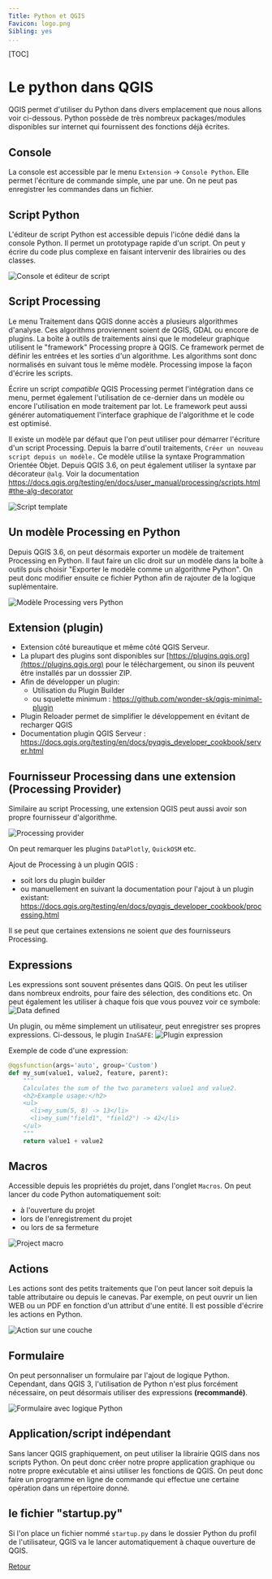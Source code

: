 ```yaml
---
Title: Python et QGIS
Favicon: logo.png
Sibling: yes
...
```


[TOC]

# Le python dans QGIS

QGIS permet d'utiliser du Python dans divers emplacement que nous allons voir ci-dessous.
Python possède de très nombreux packages/modules disponibles sur internet qui fournissent des fonctions déjà écrites.

## Console

La console est accessible par le menu `Extension` -> `Console Python`. Elle permet l'écriture de commande simple, une par une. 
On ne peut pas enregistrer les commandes dans un fichier.

## Script Python

L'éditeur de script Python est accessible depuis l'icône dédié dans la console Python.
Il permet un prototypage rapide d'un script. On peut y écrire du code plus complexe en faisant intervenir
des librairies ou des classes.

![Console et éditeur de script](./media/console_editeur.png)

## Script Processing

Le menu Traitement dans QGIS donne accès a plusieurs algorithmes d'analyse. 
Ces algorithms proviennent soient de QGIS, GDAL ou encore de plugins.
La boîte à outils de traitements ainsi que le modeleur graphique utilisent le "framework" Processing propre à QGIS.
Ce framework permet de définir les entrées et les sorties d'un algorithme. Les algorithms sont donc normalisés en 
suivant tous le même modèle. Processing impose la façon d'écrire les scripts.

Écrire un script *compatible* QGIS Processing permet l'intégration dans ce menu, permet également l'utilisation de ce-dernier 
dans un modèle ou encore l'utilisation en mode traitement par lot. Le framework peut aussi générer automatiquement 
l'interface graphique de l'algorithme et le code est optimisé.

Il existe un modèle par défaut que l'on peut utiliser pour démarrer l'écriture d'un script Processing.
Depuis la barre d'outil traitements, `Créer un nouveau script depuis un modèle.` Ce modèle utilise la syntaxe Programmation 
Orientée Objet. Depuis QGIS 3.6, on peut également utiliser la syntaxe par décorateur `@alg`.
Voir la documentation https://docs.qgis.org/testing/en/docs/user_manual/processing/scripts.html#the-alg-decorator

![Script template](./media/script_template.png)

## Un modèle Processing en Python

Depuis QGIS 3.6, on peut désormais exporter un modèle de traitement Processing en Python.
Il faut faire un clic droit sur un modèle dans la boîte à outils puis choisir "Exporter le modèle comme un algorithme Python".
On peut donc modifier ensuite ce fichier Python afin de rajouter de la logique suplémentaire.

![Modèle Processing vers Python](./media/model_to_python.png)

## Extension (plugin)

* Extension côté bureautique et même côté QGIS Serveur.
* La plupart des plugins sont disponibles sur [https://plugins.qgis.org](https://plugins.qgis.org) pour le téléchargement, 
ou sinon ils peuvent être installés par un dosssier ZIP.
* Afin de développer un plugin:
    * Utilisation du Plugin Builder
    * ou squelette minimum : https://github.com/wonder-sk/qgis-minimal-plugin
* Plugin Reloader permet de simplifier le développement en évitant de recharger QGIS
* Documentation plugin QGIS Serveur : https://docs.qgis.org/testing/en/docs/pyqgis_developer_cookbook/server.html

## Fournisseur Processing dans une extension (Processing Provider)

Similaire au script Processing, une extension QGIS peut aussi avoir son propre fournisseur d'algorithme.

![Processing provider](./media/processing_provider.png)

On peut remarquer les plugins `DataPlotly`, `QuickOSM` etc.

Ajout de Processing à un plugin QGIS :
* soit lors du plugin builder
* ou manuellement en suivant la documentation pour l'ajout à un plugin existant: https://docs.qgis.org/testing/en/docs/pyqgis_developer_cookbook/processing.html 

Il se peut que certaines extensions ne soient *que* des fournisseurs Processing.

## Expressions

Les expressions sont souvent présentes dans QGIS. On peut les utiliser dans nombreux endroits, pour faire des sélection, des conditions etc.
On peut également les utiliser à chaque fois que vous pouvez voir ce symbole:
![Data defined](./media/data_defined.png)

Un plugin, ou même simplement un utilisateur, peut enregistrer ses propres expressions. Ci-dessous, le plugin `InaSAFE`:
![Plugin expression](./media/plugin_expression.png)

<!-- ![Processing provider](./media/editeur_expression.png) -->

Exemple de code d'une expression:
```python
@qgsfunction(args='auto', group='Custom')
def my_sum(value1, value2, feature, parent):
    """
    Calculates the sum of the two parameters value1 and value2.
    <h2>Example usage:</h2>
    <ul>
      <li>my_sum(5, 8) -> 13</li>
      <li>my_sum("field1", "field2") -> 42</li>
    </ul>
    """
    return value1 + value2
```

## Macros

Accessible depuis les propriétés du projet, dans l'onglet `Macros`. On peut lancer du code Python automatiquement soit:
* à l'ouverture du projet
* lors de l'enregistrement du projet
* ou lors de sa fermeture 

![Project macro](./media/macros.png)

## Actions

Les actions sont des petits traitements que l'on peut lancer soit depuis la table attributaire ou depuis le canevas.
Par exemple, on peut ouvrir un lien WEB ou un PDF en fonction d'un attribut d'une entité. Il est possible 
d'écrire les actions en Python.

![Action sur une couche](./media/action.png)

## Formulaire

On peut personnaliser un formulaire par l'ajout de logique Python. Cependant, dans QGIS 3, 
l'utilisation de Python n'est plus forcément nécessaire, on peut désormais utiliser des expressions **(recommandé)**.

![Formulaire avec logique Python](./media/formulaire_python.png)


## Application/script indépendant

Sans lancer QGIS graphiquement, on peut utiliser la librairie QGIS dans nos scripts Python. On peut donc créer notre propre 
application graphique ou notre propre exécutable et ainsi utiliser les fonctions de QGIS.
On peut donc faire un programme en ligne de commande qui effectue une certaine opération dans un répertoire donné.

## le fichier "startup.py"

Si l'on place un fichier nommé `startup.py` dans le dossier Python du profil de l'utilisateur, QGIS va le lancer 
automatiquement à chaque ouverture de QGIS.

[Retour](./index.md)

